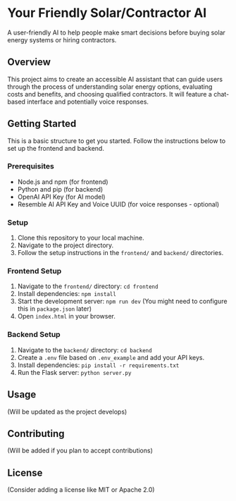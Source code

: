 # Your Friendly Solar/Contractor AI

A user-friendly AI to help people make smart decisions before buying solar energy systems or hiring contractors.

## Overview

This project aims to create an accessible AI assistant that can guide users through the process of understanding solar energy options, evaluating costs and benefits, and choosing qualified contractors. It will feature a chat-based interface and potentially voice responses.

## Getting Started

This is a basic structure to get you started. Follow the instructions below to set up the frontend and backend.

### Prerequisites

- Node.js and npm (for frontend)
- Python and pip (for backend)
- OpenAI API Key (for AI model)
- Resemble AI API Key and Voice UUID (for voice responses - optional)

### Setup

1. Clone this repository to your local machine.
2. Navigate to the project directory.
3. Follow the setup instructions in the `frontend/` and `backend/` directories.

### Frontend Setup

1. Navigate to the `frontend/` directory: `cd frontend`
2. Install dependencies: `npm install`
3. Start the development server: `npm run dev` (You might need to configure this in `package.json` later)
4. Open `index.html` in your browser.

### Backend Setup

1. Navigate to the `backend/` directory: `cd backend`
2. Create a `.env` file based on `.env_example` and add your API keys.
3. Install dependencies: `pip install -r requirements.txt`
4. Run the Flask server: `python server.py`

## Usage

(Will be updated as the project develops)

## Contributing

(Will be added if you plan to accept contributions)

## License

(Consider adding a license like MIT or Apache 2.0)
